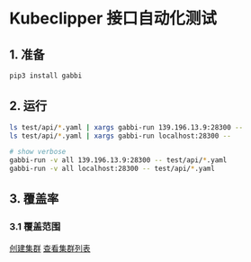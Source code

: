 # Kubeclipper 接口自动化测试

## 1. 准备

```bash
pip3 install gabbi
```

## 2. 运行

```bash
ls test/api/*.yaml | xargs gabbi-run 139.196.13.9:28300 --
ls test/api/*.yaml | xargs gabbi-run localhost:28300 --

# show verbose
gabbi-run -v all 139.196.13.9:28300 -- test/api/*.yaml
gabbi-run -v all localhost:28300 -- test/api/*.yaml
```

## 3. 覆盖率

### 3.1 覆盖范围

[创建集群](./create_get_cluster.yaml)
[查看集群列表](./create_get_cluster.yaml)
